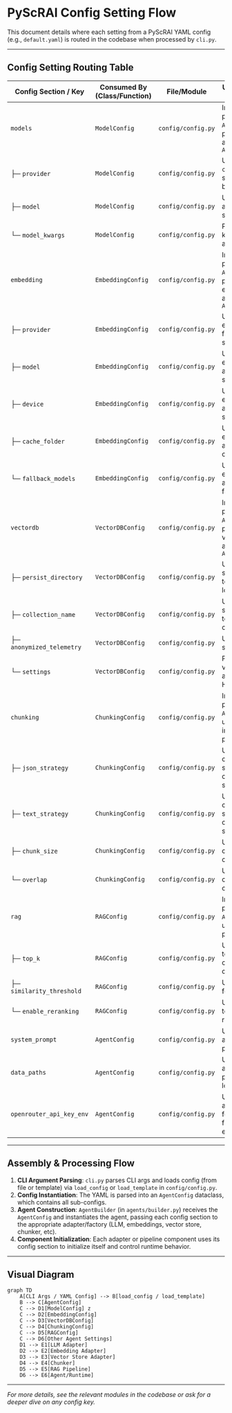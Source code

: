 # PyScRAI Config Setting Flow

This document details where each setting from a PyScRAI YAML config (e.g., `default.yaml`) is routed in the codebase when processed by `cli.py`.

---

## Config Setting Routing Table

| Config Section / Key         | Consumed By (Class/Function)         | File/Module                        | Usage Context / Purpose                                                                                   |
|------------------------------|--------------------------------------|------------------------------------|----------------------------------------------------------------------------------------------------------|
| `models`                     | `ModelConfig`                        | `config/config.py`                 | Instantiated as part of `AgentConfig`; passed to LLM adapter via `AgentBuilder`                          |
| ├─ `provider`                | `ModelConfig`                        | `config/config.py`                 | Used by `create_llm` to select LLM backend                                                               |
| ├─ `model`                   | `ModelConfig`                        | `config/config.py`                 | Used by LLM adapter to select model                                                                      |
| └─ `model_kwargs`            | `ModelConfig`                        | `config/config.py`                 | Passed as kwargs to LLM adapter                                                                          |
| `embedding`                  | `EmbeddingConfig`                    | `config/config.py`                 | Instantiated as part of `AgentConfig`; passed to embedding adapter via `AgentBuilder`                    |
| ├─ `provider`                | `EmbeddingConfig`                    | `config/config.py`                 | Used by embedding factory to select backend                                                              |
| ├─ `model`                   | `EmbeddingConfig`                    | `config/config.py`                 | Used by embedding adapter to select model                                                                |
| ├─ `device`                  | `EmbeddingConfig`                    | `config/config.py`                 | Used by embedding adapter to select device                                                               |
| ├─ `cache_folder`            | `EmbeddingConfig`                    | `config/config.py`                 | Used by embedding adapter for caching                                                                    |
| └─ `fallback_models`         | `EmbeddingConfig`                    | `config/config.py`                 | Used by embedding adapter for fallback logic                                                             |
| `vectordb`                   | `VectorDBConfig`                     | `config/config.py`                 | Instantiated as part of `AgentConfig`; passed to vector store adapter via `AgentBuilder`                 |
| ├─ `persist_directory`       | `VectorDBConfig`                     | `config/config.py`                 | Used by vector store adapter to set storage location                                                     |
| ├─ `collection_name`         | `VectorDBConfig`                     | `config/config.py`                 | Used by vector store adapter to select collection                                                        |
| ├─ `anonymized_telemetry`    | `VectorDBConfig`                     | `config/config.py`                 | Used by vector store adapter                                                                             |
| └─ `settings`                | `VectorDBConfig`                     | `config/config.py`                 | Passed to vector store adapter (e.g., HNSW params)                                                       |
| `chunking`                   | `ChunkingConfig`                     | `config/config.py`                 | Instantiated as part of `AgentConfig`; used by ingestion pipeline                                        |
| ├─ `json_strategy`           | `ChunkingConfig`                     | `config/config.py`                 | Used by chunker to select JSON chunking strategy                                                         |
| ├─ `text_strategy`           | `ChunkingConfig`                     | `config/config.py`                 | Used by chunker to select text chunking strategy                                                         |
| ├─ `chunk_size`              | `ChunkingConfig`                     | `config/config.py`                 | Used by chunker to set chunk size                                                                        |
| └─ `overlap`                 | `ChunkingConfig`                     | `config/config.py`                 | Used by chunker to set overlap                                                                           |
| `rag`                        | `RAGConfig`                          | `config/config.py`                 | Instantiated as part of `AgentConfig`; used by agent pipeline                                            |
| ├─ `top_k`                   | `RAGConfig`                          | `config/config.py`                 | Used by agent to set number of retrieved docs                                                            |
| ├─ `similarity_threshold`    | `RAGConfig`                          | `config/config.py`                 | Used by agent for filtering                                                                              |
| └─ `enable_reranking`        | `RAGConfig`                          | `config/config.py`                 | Used by agent to enable reranking                                                                        |
| `system_prompt`              | `AgentConfig`                        | `config/config.py`                 | Used by agent as the system prompt for LLM                                                               |
| `data_paths`                 | `AgentConfig`                        | `config/config.py`                 | Used by agent/ingestion pipeline to locate data                                                          |
| `openrouter_api_key_env`     | `AgentConfig`                        | `config/config.py`                 | Used by LLM adapter to fetch API key from environment                                                    |

---

## Assembly & Processing Flow

1. **CLI Argument Parsing**: `cli.py` parses CLI args and loads config (from file or template) via `load_config` or `load_template` in `config/config.py`.
2. **Config Instantiation**: The YAML is parsed into an `AgentConfig` dataclass, which contains all sub-configs.
3. **Agent Construction**: `AgentBuilder` (in `agents/builder.py`) receives the `AgentConfig` and instantiates the agent, passing each config section to the appropriate adapter/factory (LLM, embeddings, vector store, chunker, etc).
4. **Component Initialization**: Each adapter or pipeline component uses its config section to initialize itself and control runtime behavior.

---

## Visual Diagram

```mermaid
graph TD
    A[CLI Args / YAML Config] --> B[load_config / load_template]
    B --> C[AgentConfig]
    C --> D1[ModelConfig] z
    C --> D2[EmbeddingConfig]
    C --> D3[VectorDBConfig]
    C --> D4[ChunkingConfig]
    C --> D5[RAGConfig]
    C --> D6[Other Agent Settings]
    D1 --> E1[LLM Adapter]
    D2 --> E2[Embedding Adapter]
    D3 --> E3[Vector Store Adapter]
    D4 --> E4[Chunker]
    D5 --> E5[RAG Pipeline]
    D6 --> E6[Agent/Runtime]
```

---

*For more details, see the relevant modules in the codebase or ask for a deeper dive on any config key.*
